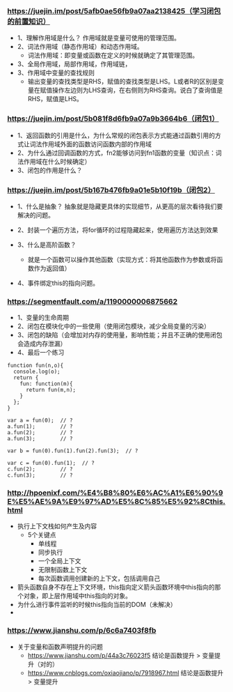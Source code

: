 ### https://juejin.im/post/5afb0ae56fb9a07aa2138425（学习闭包的前置知识）
- 1、理解作用域是什么？ 作用域就是变量可使用的管理范围。
- 2、词法作用域（静态作用域）和动态作用域。
    - 词法作用域：即变量或函数在定义的时候就确定了其管理范围。
- 3、全局作用域，局部作用域，作用域链，
- 3、作用域中变量的查找规则
    - 输出变量的查找类型是RHS，赋值的查找类型是LHS。L或者R的区别是变量在赋值操作左边则为LHS查询，在右侧则为RHS查询。说白了查询值是RHS，赋值是LHS。


### https://juejin.im/post/5b081f8d6fb9a07a9b3664b6（闭包1）
- 1、返回函数的引用是什么，为什么常规的闭包表示方式能通过函数引用的方式让词法作用域外面的函数访问函数内部的作用域
- 2、为什么通过回调函数的方式，fn2能够访问到fn1函数的变量（知识点：词法作用域在什么时候确定）
- 3、闭包的作用是什么？

### https://juejin.im/post/5b167b476fb9a01e5b10f19b（闭包2）
- 1、什么是抽象？ 抽象就是隐藏更具体的实现细节，从更高的层次看待我们要解决的问题。
- 2、封装一个遍历方法，将for循环的过程隐藏起来，使用遍历方法达到效果
- 3、什么是高阶函数？
    - 就是一个函数可以操作其他函数（实现方式：将其他函数作为参数或将函数作为返回值）

- 4、事件绑定this的指向问题。


### https://segmentfault.com/a/1190000006875662
- 1、变量的生命周期
- 2、闭包在模块化中的一些使用（使用闭包模块，减少全局变量的污染）
- 3、闭包的缺陷（会增加对内存的使用量，影响性能；并且不正确的使用闭包会造成内存泄漏）
- 4、最后一个练习
```
function fun(n,o){
  console.log(o);
  return {
    fun: function(m){
      return fun(m,n);
    }
  };
}

var a = fun(0);  // ?
a.fun(1);        // ?        
a.fun(2);        // ?
a.fun(3);        // ?

var b = fun(0).fun(1).fun(2).fun(3);  // ?

var c = fun(0).fun(1);  // ?
c.fun(2);        // ?
c.fun(3);        // ?
```

### http://hpoenixf.com/%E4%B8%80%E6%AC%A1%E6%90%9E%E5%AE%9A%E9%97%AD%E5%8C%85%E5%92%8Cthis.html
- 执行上下文栈如何产生及内容
    - 5个关键点
        - 单线程
        - 同步执行
        - 一个全局上下文
        - 无限制函数上下文
        - 每次函数调用创建新的上下文，包括调用自己
- 箭头函数自身不存在上下文环境，this指向定义箭头函数环境中this指向的那个对象，即上层作用域中this指向的对象。
- 为什么进行事件监听的时候this指向当前的DOM（未解决）
- 

### https://www.jianshu.com/p/6c6a7403f8fb
- 关于变量和函数声明提升的问题
    - https://www.jianshu.com/p/44a3c76023f5  结论是函数提升 > 变量提升（对的）
    - https://www.cnblogs.com/oxiaojiano/p/7918967.html  结论是函数提升 > 变量提升




